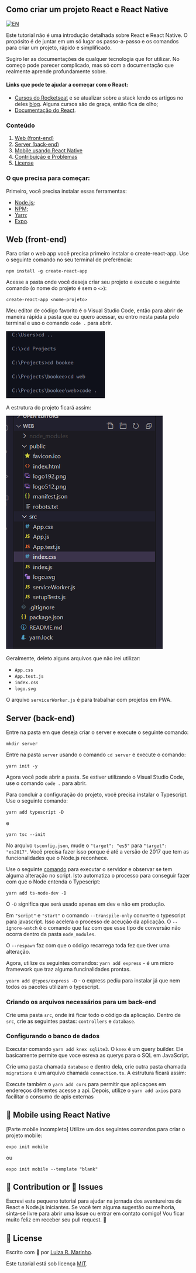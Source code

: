 ## Como criar um projeto React e React Native
[![EN](https://img.shields.io/badge/English-gray)](README.md)

Este tutorial não é uma introdução detalhada sobre React e React Native. O propósito é de juntar em um só lugar os passo-a-passo e os comandos para criar um projeto, rápido e simplificado.

Sugiro ler as documentações de qualquer tecnologia que for utilizar. No começo pode parecer complicado, mas só com a documentação que realmente aprende profundamente sobre.

#### Links que pode te ajudar a começar com o React:
* [Cursos do Rocketseat](https://app.rocketseat.com.br/dashboard) e se atualizar sobre a stack lendo os artigos no deles [blog](https://blog.rocketseat.com.br/tag/reactjs/). Alguns cursos são de graça, então fica de olho;
* [Documentação do React](https://reactjs.org/docs/getting-started.html).


### Conteúdo
1. [Web (front-end)](#web)
2. [Server (back-end)](#server)
3. [Mobile usando React Native](#mobile)
4. [Contribuição e Problemas](#contribution)
5. [License](#license)

### O que precisa para começar:
Primeiro, você precisa instalar essas ferramentas:
* [Node.js](https://nodejs.org/en/);
* [NPM](https://www.npmjs.com/get-npm);
* [Yarn](https://yarnpkg.com/getting-started);
* [Expo](https://expo.io/learn).


## Web (front-end) <a name="web"></a>
Para criar o web app você precisa primeiro instalar o create-react-app. Use o seguinte comando no seu terminal de preferência:
```
npm install -g create-react-app
```

Acesse a pasta onde você deseja criar seu projeto e execute o seguinte comando (o nome do projeto é sem o `<>`):
```
create-react-app <nome-projeto>
```

Meu editor de código favorito é o Visual Studio Code, então para abrir de maneira rápida a pasta que eu quero acessar, eu entro nesta pasta pelo terminal e uso o comando `code .` para abrir.

![Exemplo de como abrir a pasta pelo terminal de comando](img/img-2.png)

A estrutura do projeto ficará assim:

![Exemplo de estrutura do projeto](img/img-1.png)

Geralmente, deleto alguns arquivos que não irei utilizar:
* `App.css`
* `App.test.js`
* `index.css`
* `logo.svg`

O arquivo `servicerWorker.js` é para trabalhar com projetos em PWA.


## Server (back-end) <a name="server"></a>
Entre na pasta em que deseja criar o server e execute o seguinte comando:

```
mkdir server
```

Entre na pasta `server` usando o comando `cd server` e execute o comando:

```
yarn init -y
```

Agora você pode abrir a pasta. Se estiver utilizando o Visual Studio Code, use o comando `code .` para abrir.

Para concluir a configuração do projeto, você precisa instalar o Typescript. Use o seguinte comando:

```
yarn add typescript -D
```

e 

```
yarn tsc --init
```

No arquivo `tsconfig.json`, mude o `"target": "es5"` para `"target": "es2017"`. Você precisa fazer isso porque é até a versão de 2017 que tem as funcionalidades que o Node.js reconhece. 

Use o seguinte [comando](https://www.npmjs.com/package/ts-node-dev) para executar o servidor e observar se tem alguma alteração no script. Isto automatiza o processo para conseguir fazer com que o Node entenda o Typescript:

```
yarn add ts-node-dev -D
```

O `-D` significa que será usado apenas em dev e não em produção.

Em `"script"` e `"start"` o comando `--transpile-only` converte o typescript para javascript. Isso acelera o processo de aceução da aplicação. O `--ignore-watch` é o comando que faz com que esse tipo de conversão não ocorra dentro da pasta `node_modules`.

O `--respawn` faz com que o código recarrega toda fez que tiver uma alteração.

Agora, utilize os seguintes comandos:
`yarn add express` - é  um micro framework que traz alguma funcinalidades prontas.

`yearn add @types/express -D` - o express pediu para instalar já que nem todos os pacotes utilizam o typescript.

### Criando os arquivos necessários para um back-end
Crie uma pasta `src`, onde irá ficar todo o código da aplicação. 
Dentro de `src`, crie as seguintes pastas: `controllers` e `database`.

### Configurando o banco de dados
Executar comando `yarn add knex sqlite3`.
O `knex` é um query builder. Ele basicamente permite que voce esreva as querys para o SQL em JavaScript.

Crie uma pasta chamada `database` e dentro dela, crie outra pasta chamada `migrations` e um arquivo chamada `connection.ts`. A estrutura ficará assim:



Execute também o `yarn add cors` para permitir que aplicaçoes em endereços diferentes acesse a api.
Depois, utilize o `yarn add axios` para facilitar o consumo de apis externas


## 📱 Mobile using React Native <a name="mobile"></a>
[Parte mobile incompleto]
Utilize um dos seguintes comandos para criar o projeto mobile:

```
expo init mobile
```

ou 

```
expo init mobile --template "blank"
```


## 🦾 Contribution or 🐞 Issues <a name="contribution"></a>
Escrevi este pequeno tutorial para ajudar na jornada dos aventureiros de React e Node.js iniciantes. Se você tem alguma sugestão ou melhoria, sinta-se livre para abrir uma Issue ou entrar em contato comigo! Vou ficar muito feliz em receber seu pull request. 🥰


## 📃 License <a name="license"></a>
Escrito com 💙 por [Luiza R. Marinho](https://github.com/luizous).

Este tutorial está sob licença [MIT](LICENSE).